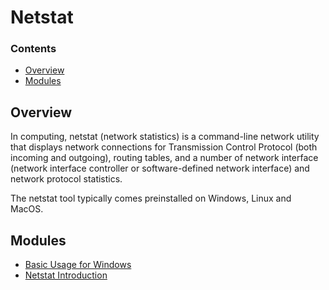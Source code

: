 # Netstat
<!--TOC_START-->
### Contents
- [Overview](#overview)
- [Modules](#modules)

<!--TOC_END-->
## Overview
In computing, netstat (network statistics) is a command-line network utility that displays network connections for Transmission Control Protocol (both incoming and outgoing), routing tables, and a number of network interface (network interface controller or software-defined network interface) and network protocol statistics.

The netstat tool typically comes preinstalled on Windows, Linux  and MacOS.
<!--MODULES_START-->
## Modules
- [Basic Usage for Windows](./modules/basic-usage-for-windows)
- [Netstat Introduction](./modules/introduction)
<!--MODULES_END-->
